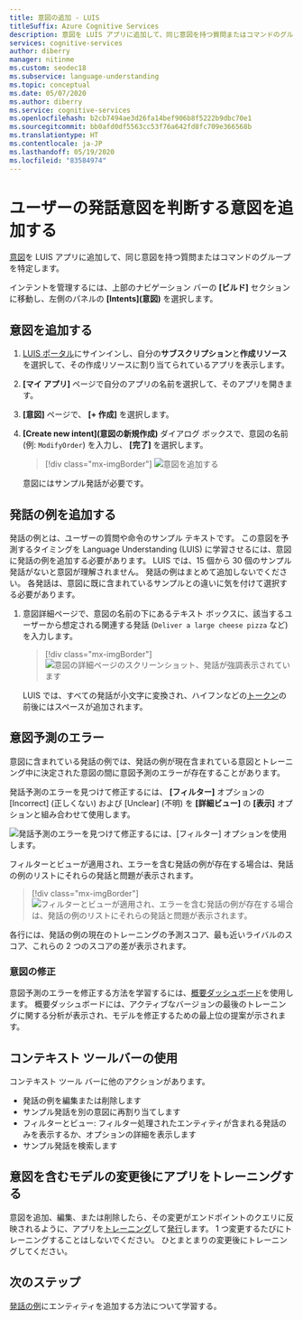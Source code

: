 ```yaml
---
title: 意図の追加 - LUIS
titleSuffix: Azure Cognitive Services
description: 意図を LUIS アプリに追加して、同じ意図を持つ質問またはコマンドのグループを特定します。
services: cognitive-services
author: diberry
manager: nitinme
ms.custom: seodec18
ms.subservice: language-understanding
ms.topic: conceptual
ms.date: 05/07/2020
ms.author: diberry
ms.service: cognitive-services
ms.openlocfilehash: b2cb7494ae3d26fa14bef906b8f5222b9dbc70e1
ms.sourcegitcommit: bb0afd0df5563cc53f76a642fd8fc709e366568b
ms.translationtype: HT
ms.contentlocale: ja-JP
ms.lasthandoff: 05/19/2020
ms.locfileid: "83584974"
---
```

# <a name="add-intents-to-determine-user-intention-of-utterances"></a>ユーザーの発話意図を判断する意図を追加する

[意図](luis-concept-intent.md)を LUIS アプリに追加して、同じ意図を持つ質問またはコマンドのグループを特定します。

インテントを管理するには、上部のナビゲーション バーの **[ビルド]** セクションに移動し、左側のパネルの **[Intents]\(意図\)** を選択します。

## <a name="add-intent"></a>意図を追加する

1. [LUIS ポータル](https://www.luis.ai)にサインインし、自分の**サブスクリプション**と**作成リソース**を選択して、その作成リソースに割り当てられているアプリを表示します。
1. **[マイ アプリ]** ページで自分のアプリの名前を選択して、そのアプリを開きます。
1. **[意図]** ページで、 **[+ 作成]** を選択します。
1. **[Create new intent]\(意図の新規作成\)** ダイアログ ボックスで、意図の名前 (例: `ModifyOrder`) を入力し、 **[完了]** を選択します。

    > [!div class="mx-imgBorder"]
    > ![意図を追加する](./media/luis-how-to-add-intents/Addintent-dialogbox.png)

    意図にはサンプル発話が必要です。

## <a name="add-an-example-utterance"></a>発話の例を追加する

発話の例とは、ユーザーの質問や命令のサンプル テキストです。 この意図を予測するタイミングを Language Understanding (LUIS) に学習させるには、意図に発話の例を追加する必要があります。 LUIS では、15 個から 30 個のサンプル発話がないと意図が理解されません。 発話の例はまとめて追加しないでください。 各発話は、意図に既に含まれているサンプルとの違いに気を付けて選択する必要があります。

1. 意図詳細ページで、意図の名前の下にあるテキスト ボックスに、該当するユーザーから想定される関連する発話 (`Deliver a large cheese pizza` など) を入力します。

    > [!div class="mx-imgBorder"]
    > ![意図の詳細ページのスクリーンショット、発話が強調表示されています](./media/luis-how-to-add-intents/add-new-utterance-to-intent.png)

    LUIS では、すべての発話が小文字に変換され、ハイフンなどの[トークン](luis-language-support.md#tokenization)の前後にはスペースが追加されます。

<a name="#intent-prediction-discrepancy-errors"></a>

## <a name="intent-prediction-errors"></a>意図予測のエラー

意図に含まれている発話の例では、発話の例が現在含まれている意図とトレーニング中に決定された意図の間に意図予測のエラーが存在することがあります。

発話予測のエラーを見つけて修正するには、 **[フィルター]** オプションの [Incorrect] (正しくない) および [Unclear] (不明) を **[詳細ビュー]** の **[表示]** オプションと組み合わせて使用します。

![発話予測のエラーを見つけて修正するには、[フィルター] オプションを使用します。](./media/luis-how-to-add-intents/find-intent-prediction-errors.png)

フィルターとビューが適用され、エラーを含む発話の例が存在する場合は、発話の例のリストにそれらの発話と問題が表示されます。

> [!div class="mx-imgBorder"]
> ![フィルターとビューが適用され、エラーを含む発話の例が存在する場合は、発話の例のリストにそれらの発話と問題が表示されます。](./media/luis-how-to-add-intents/find-errors-in-utterances.png#lightbox)

各行には、発話の例の現在のトレーニングの予測スコア、最も近いライバルのスコア、これらの 2 つのスコアの差が表示されます。

### <a name="fixing-intents"></a>意図の修正

意図予測のエラーを修正する方法を学習するには、[概要ダッシュボード](luis-how-to-use-dashboard.md)を使用します。 概要ダッシュボードには、アクティブなバージョンの最後のトレーニングに関する分析が表示され、モデルを修正するための最上位の提案が示されます。

## <a name="using-the-contextual-toolbar"></a>コンテキスト ツールバーの使用

コンテキスト ツール バーに他のアクションがあります。

* 発話の例を編集または削除します
* サンプル発話を別の意図に再割り当てします
* フィルターとビュー: フィルター処理されたエンティティが含まれる発話のみを表示するか、オプションの詳細を表示します
* サンプル発話を検索します

## <a name="train-your-app-after-changing-model-with-intents"></a>意図を含むモデルの変更後にアプリをトレーニングする

意図を追加、編集、または削除したら、その変更がエンドポイントのクエリに反映されるように、アプリを[トレーニング](luis-how-to-train.md)して[発行](luis-how-to-publish-app.md)します。 1 つ変更するたびにトレーニングすることはしないでください。 ひとまとまりの変更後にトレーニングしてください。

## <a name="next-steps"></a>次のステップ

[発話の例](luis-how-to-add-example-utterances.md)にエンティティを追加する方法について学習する。
